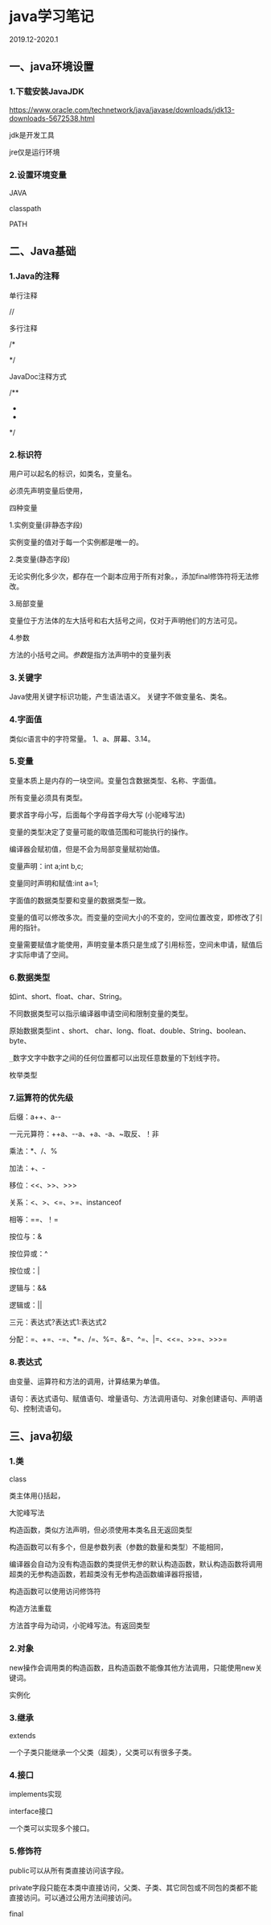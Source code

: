 # java学习笔记

2019.12-2020.1

## 一、java环境设置

### 1.下载安装JavaJDK

<https://www.oracle.com/technetwork/java/javase/downloads/jdk13-downloads-5672538.html>

jdk是开发工具

jre仅是运行环境

### 2.设置环境变量

JAVA

classpath

PATH

##  二、Java基础

### 1.Java的注释

单行注释

//

多行注释

/*



*/

JavaDoc注释方式

/**

*

*

*/

### 2.标识符

用户可以起名的标识，如类名，变量名。  

必须先声明变量后使用，

四种变量

1.实例变量(非静态字段)

实例变量的值对于每一个实例都是唯一的。

2.类变量(静态字段)

无论实例化多少次，都存在一个副本应用于所有对象。，添加final修饰符将无法修改。

3.局部变量

变量位于方法体的左大括号和右大括号之间，仅对于声明他们的方法可见。

4.参数

方法的小括号之间。*参数*是指方法声明中的变量列表

### 3.关键字

Java使用关键字标识功能，产生语法语义。  关键字不做变量名、类名。

### 4.字面值

类似c语言中的字符常量。  1、a、屏幕、3.14。

### 5.变量

变量本质上是内存的一块空间。变量包含数据类型、名称、字面值。  

所有变量必须具有类型。

要求首字母小写，后面每个字母首字母大写  (小驼峰写法)

变量的类型决定了变量可能的取值范围和可能执行的操作。

编译器会赋初值，但是不会为局部变量赋初始值。

变量声明：int a;int b,c;  

变量同时声明和赋值:int a=1;

字面值的数据类型要和变量的数据类型一致。  

变量的值可以修改多次。而变量的空间大小的不变的，空间位置改变，即修改了引用的指针。  

 变量需要赋值才能使用，声明变量本质只是生成了引用标签，空间未申请，赋值后才实际申请了空间。

### 6.数据类型

如int、short、float、char、String。  

不同数据类型可以指示编译器申请空间和限制变量的类型。  

原始数据类型int 、short、 char、long、float、double、String、boolean、byte、

`_`数字文字中数字之间的任何位置都可以出现任意数量的下划线字符。

枚举类型

### 7.运算符的优先级

后缀：a++、a--

一元元算符：++a、--a、+a、-a、~取反、！非

乘法：*、/、%

加法：+、-

移位：<<、>>、>>>

关系：<、>、<=、>=、instanceof

相等：==、！=

按位与：&

按位异或：^

按位或：|

逻辑与：&&

逻辑或：||

三元：表达式?表达式1:表达式2

分配：=、+=、-=、*=、/=、%=、&=、^=、|=、<<=、>>=、>>>=

### 8.表达式

由变量、运算符和方法的调用，计算结果为单值。

语句：表达式语句、赋值语句、增量语句、方法调用语句、对象创建语句、声明语句、控制流语句。

## 三、java初级

### 1.类

class

类主体用{}括起，

大驼峰写法

构造函数，类似方法声明，但必须使用本类名且无返回类型

构造函数可以有多个，但是参数列表（参数的数量和类型）不能相同，

编译器会自动为没有构造函数的类提供无参的默认构造函数，默认构造函数将调用超类的无参构造函数，若超类没有无参构造函数编译器将报错，

构造函数可以使用访问修饰符

构造方法重载

方法首字母为动词，小驼峰写法。有返回类型

### 2.对象

new操作会调用类的构造函数，且构造函数不能像其他方法调用，只能使用new关键词。

实例化



### 3.继承

extends

一个子类只能继承一个父类（超类），父类可以有很多子类。

### 4.接口

implements实现

interface接口

一个类可以实现多个接口。

### 5.修饰符

public可以从所有类直接访问该字段。

private字段只能在本类中直接访问，父类、子类、其它同包或不同包的类都不能直接访问。可以通过公用方法间接访问。

final

